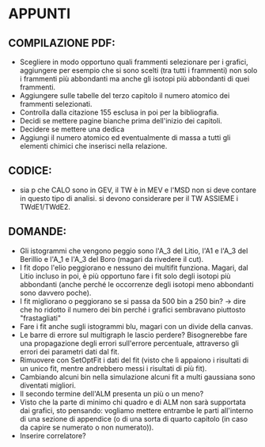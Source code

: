 # APPUNTI

## COMPILAZIONE PDF:

- Scegliere in modo opportuno quali frammenti selezionare per i grafici, aggiungere per esempio che si sono scelti (tra tutti i frammenti) non solo i frammenti più abbondanti ma anche gli isotopi più abbondanti di quei frammenti.
- Aggiungere sulle tabelle del terzo capitolo il numero atomico dei frammenti selezionati.
- Controlla dalla citazione 155 esclusa in poi per la bibliografia.
- Decidi se mettere pagine bianche prima dell'inizio dei capitoli.
- Decidere se mettere una dedica
- Aggiungi il numero atomico ed eventualmente di massa a tutti gli elementi chimici che inserisci nella relazione.

## CODICE:

- sia p che CALO sono in GEV, il TW è in MEV e l'MSD non si deve contare in questo tipo di analisi. si devono considerare per il TW ASSIEME i TWdE1/TWdE2.

## DOMANDE:

- Gli istogrammi che vengono peggio sono l'A_3 del Litio, l'A1 e l'A_3 del Berillio e l'A_1 e l'A_3 del Boro (magari da rivedere il cut).
- I fit dopo l'elio peggiorano e nessuno dei multifit funziona. Magari, dal Litio incluso in poi, è più opportuno fare i fit solo degli isotopi più abbondanti (anche perché le occorrenze degli isotopi meno abbondanti sono davvero poche).
- I fit migliorano o peggiorano se si passa da 500 bin a 250 bin? -> dire che ho ridotto il numero dei bin perché i grafici sembravano piuttosto "frastagliati"
- Fare i fit anche sugli istogrammi blu, magari con un divide della canvas.
- Le barre di errore sul multigraph le lascio perdere? Bisognerebbe fare una propagazione degli errori sull'errore percentuale, attraverso gli errori dei parametri dati dal fit.
- Rimuovere con SetOptFit i dati del fit (visto che lì appaiono i risultati di un unico fit, mentre andrebbero messi i risultati di più fit).
- Cambiando alcuni bin nella simulazione alcuni fit a multi gaussiana sono diventati migliori.
- Il secondo termine dell'ALM presenta un più o un meno?
- Visto che la parte di minimo chi quadro e di ALM non sarà supportata dai grafici, sto pensando: vogliamo mettere entrambe le parti all'interno di una sezione di appendice (o di una sorta di quarto capitolo (in caso da capire se numerato o non numerato)).
- Inserire correlatore?